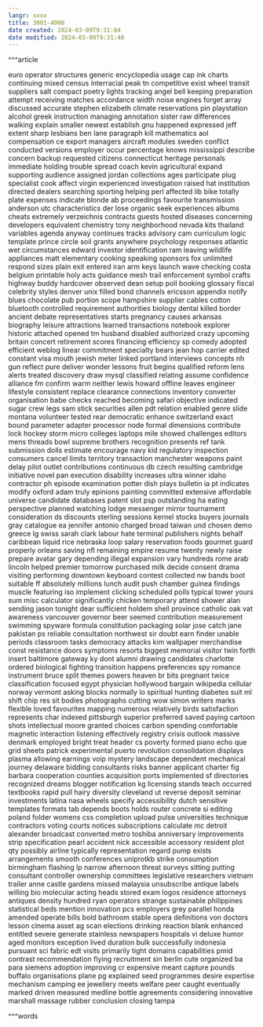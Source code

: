 ```yaml
---
langr: xxxx 
title: 3001-4000
date created: 2024-03-09T9:31:04
date modified: 2024-03-09T9:31:40
---
```


^^^article

euro
operator
structures
generic
encyclopedia
usage
cap
ink
charts
continuing
mixed
census
interracial
peak
tn
competitive
exist
wheel
transit
suppliers
salt
compact
poetry
lights
tracking
angel
bell
keeping
preparation
attempt
receiving
matches
accordance
width
noise
engines
forget
array
discussed
accurate
stephen
elizabeth
climate
reservations
pin
playstation
alcohol
greek
instruction
managing
annotation
sister
raw
differences
walking
explain
smaller
newest
establish
gnu
happened
expressed
jeff
extent
sharp
lesbians
ben
lane
paragraph
kill
mathematics
aol
compensation
ce
export
managers
aircraft
modules
sweden
conflict
conducted
versions
employer
occur
percentage
knows
mississippi
describe
concern
backup
requested
citizens
connecticut
heritage
personals
immediate
holding
trouble
spread
coach
kevin
agricultural
expand
supporting
audience
assigned
jordan
collections
ages
participate
plug
specialist
cook
affect
virgin
experienced
investigation
raised
hat
institution
directed
dealers
searching
sporting
helping
perl
affected
lib
bike
totally
plate
expenses
indicate
blonde
ab
proceedings
favourite
transmission
anderson
utc
characteristics
der
lose
organic
seek
experiences
albums
cheats
extremely
verzeichnis
contracts
guests
hosted
diseases
concerning
developers
equivalent
chemistry
tony
neighborhood
nevada
kits
thailand
variables
agenda
anyway
continues
tracks
advisory
cam
curriculum
logic
template
prince
circle
soil
grants
anywhere
psychology
responses
atlantic
wet
circumstances
edward
investor
identification
ram
leaving
wildlife
appliances
matt
elementary
cooking
speaking
sponsors
fox
unlimited
respond
sizes
plain
exit
entered
iran
arm
keys
launch
wave
checking
costa
belgium
printable
holy
acts
guidance
mesh
trail
enforcement
symbol
crafts
highway
buddy
hardcover
observed
dean
setup
poll
booking
glossary
fiscal
celebrity
styles
denver
unix
filled
bond
channels
ericsson
appendix
notify
blues
chocolate
pub
portion
scope
hampshire
supplier
cables
cotton
bluetooth
controlled
requirement
authorities
biology
dental
killed
border
ancient
debate
representatives
starts
pregnancy
causes
arkansas
biography
leisure
attractions
learned
transactions
notebook
explorer
historic
attached
opened
tm
husband
disabled
authorized
crazy
upcoming
britain
concert
retirement
scores
financing
efficiency
sp
comedy
adopted
efficient
weblog
linear
commitment
specialty
bears
jean
hop
carrier
edited
constant
visa
mouth
jewish
meter
linked
portland
interviews
concepts
nh
gun
reflect
pure
deliver
wonder
lessons
fruit
begins
qualified
reform
lens
alerts
treated
discovery
draw
mysql
classified
relating
assume
confidence
alliance
fm
confirm
warm
neither
lewis
howard
offline
leaves
engineer
lifestyle
consistent
replace
clearance
connections
inventory
converter
organisation
babe
checks
reached
becoming
safari
objective
indicated
sugar
crew
legs
sam
stick
securities
allen
pdt
relation
enabled
genre
slide
montana
volunteer
tested
rear
democratic
enhance
switzerland
exact
bound
parameter
adapter
processor
node
formal
dimensions
contribute
lock
hockey
storm
micro
colleges
laptops
mile
showed
challenges
editors
mens
threads
bowl
supreme
brothers
recognition
presents
ref
tank
submission
dolls
estimate
encourage
navy
kid
regulatory
inspection
consumers
cancel
limits
territory
transaction
manchester
weapons
paint
delay
pilot
outlet
contributions
continuous
db
czech
resulting
cambridge
initiative
novel
pan
execution
disability
increases
ultra
winner
idaho
contractor
ph
episode
examination
potter
dish
plays
bulletin
ia
pt
indicates
modify
oxford
adam
truly
epinions
painting
committed
extensive
affordable
universe
candidate
databases
patent
slot
psp
outstanding
ha
eating
perspective
planned
watching
lodge
messenger
mirror
tournament
consideration
ds
discounts
sterling
sessions
kernel
stocks
buyers
journals
gray
catalogue
ea
jennifer
antonio
charged
broad
taiwan
und
chosen
demo
greece
lg
swiss
sarah
clark
labour
hate
terminal
publishers
nights
behalf
caribbean
liquid
rice
nebraska
loop
salary
reservation
foods
gourmet
guard
properly
orleans
saving
nfl
remaining
empire
resume
twenty
newly
raise
prepare
avatar
gary
depending
illegal
expansion
vary
hundreds
rome
arab
lincoln
helped
premier
tomorrow
purchased
milk
decide
consent
drama
visiting
performing
downtown
keyboard
contest
collected
nw
bands
boot
suitable
ff
absolutely
millions
lunch
audit
push
chamber
guinea
findings
muscle
featuring
iso
implement
clicking
scheduled
polls
typical
tower
yours
sum
misc
calculator
significantly
chicken
temporary
attend
shower
alan
sending
jason
tonight
dear
sufficient
holdem
shell
province
catholic
oak
vat
awareness
vancouver
governor
beer
seemed
contribution
measurement
swimming
spyware
formula
constitution
packaging
solar
jose
catch
jane
pakistan
ps
reliable
consultation
northwest
sir
doubt
earn
finder
unable
periods
classroom
tasks
democracy
attacks
kim
wallpaper
merchandise
const
resistance
doors
symptoms
resorts
biggest
memorial
visitor
twin
forth
insert
baltimore
gateway
ky
dont
alumni
drawing
candidates
charlotte
ordered
biological
fighting
transition
happens
preferences
spy
romance
instrument
bruce
split
themes
powers
heaven
br
bits
pregnant
twice
classification
focused
egypt
physician
hollywood
bargain
wikipedia
cellular
norway
vermont
asking
blocks
normally
lo
spiritual
hunting
diabetes
suit
ml
shift
chip
res
sit
bodies
photographs
cutting
wow
simon
writers
marks
flexible
loved
favourites
mapping
numerous
relatively
birds
satisfaction
represents
char
indexed
pittsburgh
superior
preferred
saved
paying
cartoon
shots
intellectual
moore
granted
choices
carbon
spending
comfortable
magnetic
interaction
listening
effectively
registry
crisis
outlook
massive
denmark
employed
bright
treat
header
cs
poverty
formed
piano
echo
que
grid
sheets
patrick
experimental
puerto
revolution
consolidation
displays
plasma
allowing
earnings
voip
mystery
landscape
dependent
mechanical
journey
delaware
bidding
consultants
risks
banner
applicant
charter
fig
barbara
cooperation
counties
acquisition
ports
implemented
sf
directories
recognized
dreams
blogger
notification
kg
licensing
stands
teach
occurred
textbooks
rapid
pull
hairy
diversity
cleveland
ut
reverse
deposit
seminar
investments
latina
nasa
wheels
specify
accessibility
dutch
sensitive
templates
formats
tab
depends
boots
holds
router
concrete
si
editing
poland
folder
womens
css
completion
upload
pulse
universities
technique
contractors
voting
courts
notices
subscriptions
calculate
mc
detroit
alexander
broadcast
converted
metro
toshiba
anniversary
improvements
strip
specification
pearl
accident
nick
accessible
accessory
resident
plot
qty
possibly
airline
typically
representation
regard
pump
exists
arrangements
smooth
conferences
uniprotkb
strike
consumption
birmingham
flashing
lp
narrow
afternoon
threat
surveys
sitting
putting
consultant
controller
ownership
committees
legislative
researchers
vietnam
trailer
anne
castle
gardens
missed
malaysia
unsubscribe
antique
labels
willing
bio
molecular
acting
heads
stored
exam
logos
residence
attorneys
antiques
density
hundred
ryan
operators
strange
sustainable
philippines
statistical
beds
mention
innovation
pcs
employers
grey
parallel
honda
amended
operate
bills
bold
bathroom
stable
opera
definitions
von
doctors
lesson
cinema
asset
ag
scan
elections
drinking
reaction
blank
enhanced
entitled
severe
generate
stainless
newspapers
hospitals
vi
deluxe
humor
aged
monitors
exception
lived
duration
bulk
successfully
indonesia
pursuant
sci
fabric
edt
visits
primarily
tight
domains
capabilities
pmid
contrast
recommendation
flying
recruitment
sin
berlin
cute
organized
ba
para
siemens
adoption
improving
cr
expensive
meant
capture
pounds
buffalo
organisations
plane
pg
explained
seed
programmes
desire
expertise
mechanism
camping
ee
jewellery
meets
welfare
peer
caught
eventually
marked
driven
measured
medline
bottle
agreements
considering
innovative
marshall
massage
rubber
conclusion
closing
tampa

^^^words
